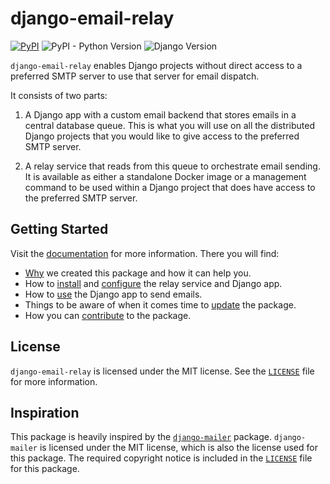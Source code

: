 <!-- intro-begin -->
# django-email-relay

[![PyPI](https://img.shields.io/pypi/v/django-email-relay)](https://pypi.org/project/django-email-relay/)
![PyPI - Python Version](https://img.shields.io/pypi/pyversions/django-email-relay)
![Django Version](https://img.shields.io/badge/django-3.2%20%7C%204.2%20%7C%205.0-%2344B78B?labelColor=%23092E20)
<!-- https://shields.io/badges -->
<!-- django-3.2 | 4.2 | 5.0-#44B78B -->
<!-- labelColor=%23092E20 -->

`django-email-relay` enables Django projects without direct access to a preferred SMTP server to use that server for email dispatch.

It consists of two parts:

1. A Django app with a custom email backend that stores emails in a central database queue. This is what you will use on all the distributed Django projects that you would like to give access to the preferred SMTP server.

2. A relay service that reads from this queue to orchestrate email sending. It is available as either a standalone Docker image or a management command to be used within a Django project that does have access to the preferred SMTP server.
<!-- intro-end -->

## Getting Started

Visit the [documentation](https://django-email-relay.westervelt.dev/) for more information. There you will find:

- [Why](https://django-email-relay.westervelt.dev/en/latest/why.html) we created this package and how it can help you.
- How to [install](https://django-email-relay.westervelt.dev/en/latest/installation/) and [configure](https://django-email-relay.westervelt.dev/en/latest/configuration/) the relay service and Django app.
- How to [use](https://django-email-relay.westervelt.dev/en/latest/usage/) the Django app to send emails.
- Things to be aware of when it comes time to [update](https://django-email-relay.westervelt.dev/en/latest/updating.html) the package.
- How you can [contribute](https://django-email-relay.westervelt.dev/en/latest/contributing/) to the package.

## License

`django-email-relay` is licensed under the MIT license. See the [`LICENSE`](LICENSE) file for more information.

## Inspiration

This package is heavily inspired by the [`django-mailer`](https://github.com/pinax/django-mailer) package. `django-mailer` is licensed under the MIT license, which is also the license used for this package. The required copyright notice is included in the [`LICENSE`](LICENSE) file for this package.
